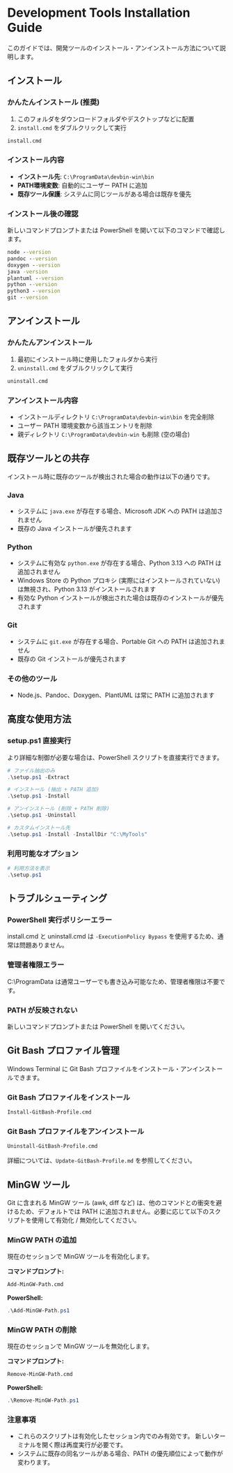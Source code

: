# Development Tools Installation Guide

このガイドでは、開発ツールのインストール・アンインストール方法について説明します。

## インストール

### かんたんインストール (推奨)

1. このフォルダをダウンロードフォルダやデスクトップなどに配置
2. `install.cmd` をダブルクリックして実行

```cmd
install.cmd
```

### インストール内容

- **インストール先**: `C:\ProgramData\devbin-win\bin`
- **PATH環境変数**: 自動的にユーザー PATH に追加
- **既存ツール保護**: システムに同じツールがある場合は既存を優先

### インストール後の確認

新しいコマンドプロンプトまたは PowerShell を開いて以下のコマンドで確認します。

```cmd
node --version
pandoc --version
doxygen --version
java -version
plantuml --version
python --version
python3 --version
git --version
```

## アンインストール

### かんたんアンインストール

1. 最初にインストール時に使用したフォルダから実行
2. `uninstall.cmd` をダブルクリックして実行

```cmd
uninstall.cmd
```

### アンインストール内容

- インストールディレクトリ `C:\ProgramData\devbin-win\bin` を完全削除
- ユーザー PATH 環境変数から該当エントリを削除
- 親ディレクトリ `C:\ProgramData\devbin-win` も削除 (空の場合)

## 既存ツールとの共存

インストール時に既存のツールが検出された場合の動作は以下の通りです。

### Java

- システムに `java.exe` が存在する場合、Microsoft JDK への PATH は追加されません
- 既存の Java インストールが優先されます

### Python

- システムに有効な `python.exe` が存在する場合、Python 3.13 への PATH は追加されません
- Windows Store の Python プロキシ (実際にはインストールされていない) は無視され、Python 3.13 がインストールされます
- 有効な Python インストールが検出された場合は既存のインストールが優先されます

### Git

- システムに `git.exe` が存在する場合、Portable Git への PATH は追加されません
- 既存の Git インストールが優先されます

### その他のツール

- Node.js、Pandoc、Doxygen、PlantUML は常に PATH に追加されます

## 高度な使用方法

### setup.ps1 直接実行

より詳細な制御が必要な場合は、PowerShell スクリプトを直接実行できます。

```powershell
# ファイル抽出のみ
.\setup.ps1 -Extract

# インストール (抽出 + PATH 追加)
.\setup.ps1 -Install

# アンインストール (削除 + PATH 削除)
.\setup.ps1 -Uninstall

# カスタムインストール先
.\setup.ps1 -Install -InstallDir "C:\MyTools"
```

### 利用可能なオプション

```powershell
# 利用方法を表示
.\setup.ps1
```

## トラブルシューティング

### PowerShell 実行ポリシーエラー

install.cmd と uninstall.cmd は `-ExecutionPolicy Bypass` を使用するため、通常は問題ありません。

### 管理者権限エラー

C:\ProgramData は通常ユーザーでも書き込み可能なため、管理者権限は不要です。

### PATH が反映されない

新しいコマンドプロンプトまたは PowerShell を開いてください。

## Git Bash プロファイル管理

Windows Terminal に Git Bash プロファイルをインストール・アンインストールできます。

### Git Bash プロファイルをインストール

```cmd
Install-GitBash-Profile.cmd
```

### Git Bash プロファイルをアンインストール

```cmd
Uninstall-GitBash-Profile.cmd
```

詳細については、`Update-GitBash-Profile.md` を参照してください。

## MinGW ツール

Git に含まれる MinGW ツール (awk, diff など) は、他のコマンドとの衝突を避けるため、デフォルトでは PATH に追加されません。必要に応じて以下のスクリプトを使用して有効化 / 無効化してください。

### MinGW PATH の追加

現在のセッションで MinGW ツールを有効化します。

**コマンドプロンプト:**

```cmd
Add-MinGW-Path.cmd
```

**PowerShell:**

```powershell
.\Add-MinGW-Path.ps1
```

### MinGW PATH の削除

現在のセッションで MinGW ツールを無効化します。

**コマンドプロンプト:**

```cmd
Remove-MinGW-Path.cmd
```

**PowerShell:**

```powershell
.\Remove-MinGW-Path.ps1
```

### 注意事項

- これらのスクリプトは有効化したセッション内でのみ有効です。
  新しいターミナルを開く際は再度実行が必要です。
- システムに既存の同名ツールがある場合、PATH の優先順位によって動作が変わります。
